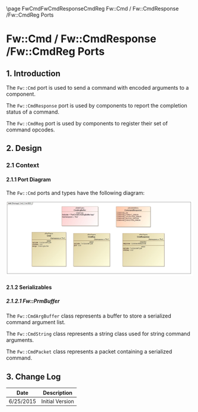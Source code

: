 \page FwCmdFwCmdResponseCmdReg Fw::Cmd / Fw::CmdResponse /Fw::CmdReg Ports
# Fw::Cmd / Fw::CmdResponse /Fw::CmdReg Ports

## 1. Introduction

The `Fw::Cmd` port is used to send a command with encoded arguments to a component.

The `Fw::CmdResponse` port is used by components to report the completion status of a command.

The `Fw::CmdReg` port is used by components to register their set of command opcodes.

## 2. Design

### 2.1 Context

#### 2.1.1 Port Diagram

The `Fw::Cmd` ports and types have the following diagram:

![`Fw::Cmd` Diagram](img/CmdBDD.jpg "Fw::Cmd")

#### 2.1.2 Serializables

##### 2.1.2.1 Fw::PrmBuffer

The `Fw::CmdArgBuffer` class represents a buffer to store a serialized command argument list.

The `Fw::CmdString` class represents a string class used for string command arguments.

The `Fw::CmdPacket` class represents a packet containing a serialized command.


## 3. Change Log

Date | Description
---- | -----------
6/25/2015 |  Initial Version



